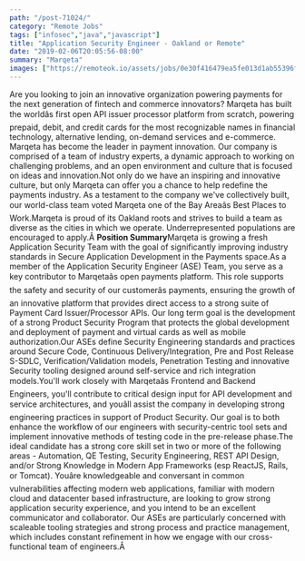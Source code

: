 ```yaml
---
path: "/post-71024/"
category: "Remote Jobs"
tags: ["infosec","java","javascript"]
title: "Application Security Engineer - Oakland or Remote"
date: "2019-02-06T20:05:56-08:00"
summary: "Marqeta"
images: ["https://remoteok.io/assets/jobs/0e30f416479ea5fe013d1ab55396f94b.png"]
---
```


Are you looking to join an innovative organization powering payments for the next generation of fintech and commerce innovators? Marqeta has built the worldâs first open API issuer processor platform from scratch, powering prepaid, debit, and credit cards for the most recognizable names in financial technology, alternative lending, on-demand services and e-commerce. Marqeta has become the leader in payment innovation. Our company is comprised of a team of industry experts, a dynamic approach to working on challenging problems, and an open environment and culture that is focused on ideas and innovation.Not only do we have an inspiring and innovative culture, but only Marqeta can offer you a chance to help redefine the payments industry. As a testament to the company we've collectively built, our world-class team voted Marqeta one of the Bay Areaâs Best Places to Work.Marqeta is proud of its Oakland roots and strives to build a team as diverse as the cities in which we operate. Underrepresented populations are encouraged to apply.Â **Position Summary**Marqeta is growing a fresh Application Security Team with the goal of significantly improving industry standards in Secure Application Development in the Payments space.As a member of the Application Security Engineer (ASE) Team, you serve as a key contributor to Marqetaâs open payments platform. This role supports the safety and security of our customerâs payments, ensuring the growth of an innovative platform that provides direct access to a strong suite of Payment Card Issuer/Processor APIs. Our long term goal is the development of a strong Product Security Program that protects the global development and deployment of payment and virtual cards as well as mobile authorization.Our ASEs define Security Engineering standards and practices around Secure Code, Continuous Delivery/Integration, Pre and Post Release S-SDLC, Verification/Validation models, Penetration Testing and innovative Security tooling designed around self-service and rich integration models.You'll work closely with Marqetaâs Frontend and Backend Engineers, you'll contribute to critical design input for API development and service architectures, and youâll assist the company in developing strong engineering practices in support of Product Security. Our goal is to both enhance the workflow of our engineers with security-centric tool sets and implement innovative methods of testing code in the pre-release phase.The ideal candidate has a strong core skill set in two or more of the following areas - Automation, QE Testing, Security Engineering, REST API Design, and/or Strong Knowledge in Modern App Frameworks (esp ReactJS, Rails, or Tomcat). Youâre knowledgeable and conversant in common vulnerabilities affecting modern web applications, familiar with modern cloud and datacenter based infrastructure, are looking to grow strong application security experience, and you intend to be an excellent communicator and collaborator. Our ASEs are particularly concerned with scaleable tooling strategies and strong process and practice management, which includes constant refinement in how we engage with our cross-functional team of engineers.Â 
